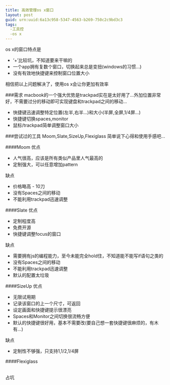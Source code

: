 ```yaml
---
title: 高效管理os x窗口
layout: post
guid: urn:uuid:6a13c958-5347-4563-b269-750c2c9bd3c3
tags:
  -工具控
  -os x
---
```

os x的窗口特点是

* ‘+’比较坑，不知道要来干嘛的
* 一个app拥有复数个窗口，切换起来总是变扭(windows的习惯...)
* 没有有效地快捷键来控制窗口位置大小

相信把以上问题解决了，使用os x会让你更加有效率

###需求
macbook的一个强大优势是trackpad实在是太好用了...外加位置非常好，不需要过分的移动即可实现键盘和trackpad之间的移动...

* 快捷键迅速调整特定位置(左半,右半...)和大小(半屏,全屏,1/4屏...)
* 快捷键切换spaces,monitor
* 鼠标/trackpad简单调整窗口大小

###尝试过的工具
Moom,Slate,SizeUp,Flexiglass
简单说下心得和使用手感吧...

####Moom
优点

* 人气很高，应该是所有类似产品里人气最高的
* 定制强大，可以任意增加pattern

缺点

* 价格略高 - 10刀
* 没有Spaces之间的移动
* 不能利用trackpad迅速调整

####Slate
优点

* 定制程度高
* 免费开源
* 快捷键调整focus的窗口

缺点

* 需要拥有js的编程能力，至今未能完全hold住，不知道能不能写if语句之类的
* 没有Spaces之间的移动
* 不能利用trackpad迅速调整
* 默认的配置太垃圾

####SizeUp
优点

* 无限试用期
* 记录该窗口的上一个尺寸，可返回
* 设定画面和快捷键提示很漂亮
* Spaces和Monitor之间切换很流畅方便
* 默认的快捷键很好用，基本不需要改(要自己想一套快捷键很麻烦的，有木有...)

缺点

* 定制性不够强，只支持1,1/2,1/4屏

####Flexiglass


<br />
占坑
